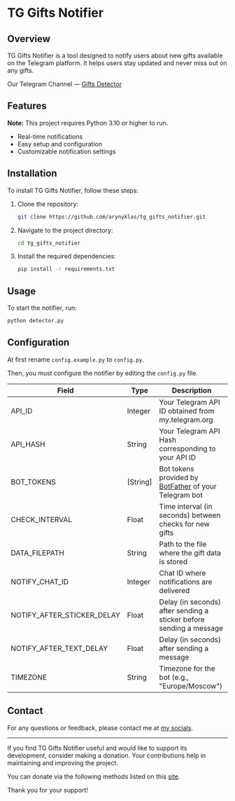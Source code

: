 # TG Gifts Notifier

## Overview

TG Gifts Notifier is a tool designed to notify users about new gifts available on the Telegram platform. It helps users stay updated and never miss out on any gifts.

Our Telegram Channel — [Gifts Detector](https://t.me/gifts_detector)

## Features

**Note:** This project requires Python 3.10 or higher to run.

- Real-time notifications
- Easy setup and configuration
- Customizable notification settings

## Installation

To install TG Gifts Notifier, follow these steps:

1. Clone the repository:

    ```sh
    git clone https://github.com/arynyklas/tg_gifts_notifier.git
    ```

2. Navigate to the project directory:

    ```sh
    cd tg_gifts_notifier
    ```

3. Install the required dependencies:

    ```sh
    pip install -r requirements.txt
    ```

## Usage

To start the notifier, run:

```sh
python detector.py
```

## Configuration

At first rename `config.example.py` to `config.py`.

Then, you must configure the notifier by editing the `config.py` file.

| Field                      | Type      | Description                                                         |
|-------------------|---------|---------------------------------------------------------------------|
| API_ID                     | Integer   | Your Telegram API ID obtained from my.telegram.org                  |
| API_HASH                   | String    | Your Telegram API Hash corresponding to your API ID                 |
| BOT_TOKENS                 | [String]  | Bot tokens provided by [BotFather](https://t.me/BotFather) of your Telegram bot            |
| CHECK_INTERVAL             | Float     | Time interval (in seconds) between checks for new gifts             |
| DATA_FILEPATH              | String    | Path to the file where the gift data is stored                      |
| NOTIFY_CHAT_ID             | Integer   | Chat ID where notifications are delivered                           |
| NOTIFY_AFTER_STICKER_DELAY | Float     | Delay (in seconds) after sending a sticker before sending a message |
| NOTIFY_AFTER_TEXT_DELAY    | Float     | Delay (in seconds) after sending a message |
| TIMEZONE                   | String    | Timezone for the bot (e.g., "Europe/Moscow")                        |

## Contact

For any questions or feedback, please contact me at [my socials](https://aryn.sek.su/).

---

If you find TG Gifts Notifier useful and would like to support its development, consider making a donation. Your contributions help in maintaining and improving the project.

You can donate via the following methods listed on this [site](https://aryn.sek.su/donates).

Thank you for your support!
